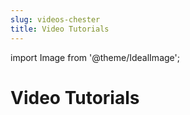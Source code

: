 ```yaml
---
slug: videos-chester
title: Video Tutorials
---
```


import Image from '@theme/IdealImage';

# Video Tutorials
